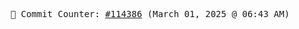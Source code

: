 <p align="center">
    <samp>
        📮 Commit Counter: <a href="https://github.com/Javascript-void0/Javascript-void0/commits/main">#114386</a> (March 01, 2025 @ 06:43 AM)
    </samp>
</p>